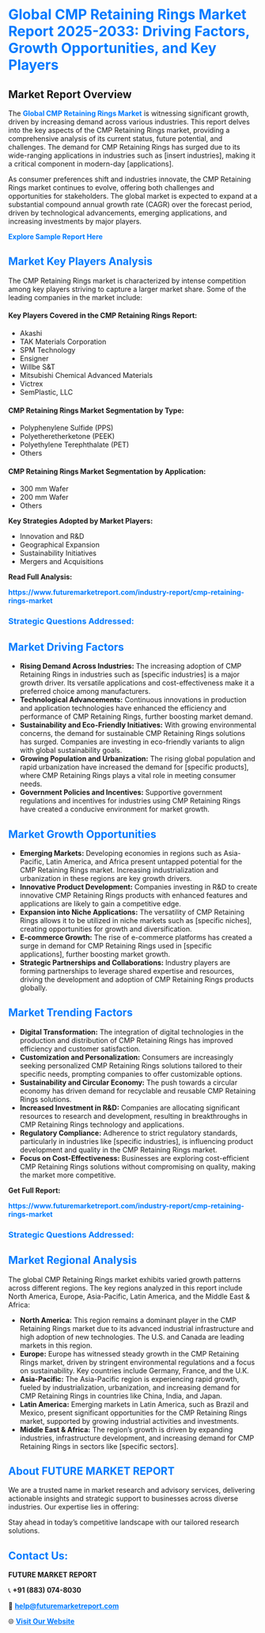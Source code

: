 <h1 style="color: #007BFF;">Global CMP Retaining Rings Market Report 2025-2033: Driving Factors, Growth Opportunities, and Key Players</h1>

<section id="overview">
<h2>Market Report Overview</h2>
<p>The <a href="https://www.futuremarketreport.com/industry-report/cmp-retaining-rings-market" style="color: #007BFF; text-decoration: none;"><strong>Global CMP Retaining Rings Market</strong></a> is witnessing significant growth, driven by increasing demand across various industries. This report delves into the key aspects of the CMP Retaining Rings market, providing a comprehensive analysis of its current status, future potential, and challenges. The demand for CMP Retaining Rings has surged due to its wide-ranging applications in industries such as [insert industries], making it a critical component in modern-day [applications].</p>
<p>As consumer preferences shift and industries innovate, the CMP Retaining Rings market continues to evolve, offering both challenges and opportunities for stakeholders. The global market is expected to expand at a substantial compound annual growth rate (CAGR) over the forecast period, driven by technological advancements, emerging applications, and increasing investments by major players.</p>
</section>

<section id="overview">
<p><a href="https://www.futuremarketreport.com/request-sample/reportId=116161" style="color: #007BFF; text-decoration: none;"><strong>Explore Sample Report Here</strong></a></p>
</section>

<section id="key-players">
<h2 style="color: #007BFF;">Market Key Players Analysis</h2>
<p>The CMP Retaining Rings market is characterized by intense competition among key players striving to capture a larger market share. Some of the leading companies in the market include:</p>
<h4>Key Players Covered in the CMP Retaining Rings Report:</h4>
<ul><li>Akashi</li><li>TAK Materials Corporation</li><li>SPM Technology</li><li>Ensigner</li><li>Willbe S&amp;T</li><li>Mitsubishi Chemical Advanced Materials</li><li>Victrex</li><li>SemPlastic, LLC</li></ul>
<h4>CMP Retaining Rings Market Segmentation by Type:</h4>
<ul><li>Polyphenylene Sulfide (PPS)</li><li>Polyetheretherketone (PEEK)</li><li>Polyethylene Terephthalate (PET)</li><li>Others</li></ul>

<h4>CMP Retaining Rings Market Segmentation by Application:</h4>
<ul><li>300 mm Wafer</li><li>200 mm Wafer</li><li>Others</li></ul>
<p><strong>Key Strategies Adopted by Market Players:</strong></p>
<ul>
<li>Innovation and R&D</li>
<li>Geographical Expansion</li>
<li>Sustainability Initiatives</li>
<li>Mergers and Acquisitions</li>
</ul>
</section>

<section>
<p><strong>Read Full Analysis: </strong></p><a href="https://www.futuremarketreport.com/industry-report/cmp-retaining-rings-market" style="color: #007BFF; text-decoration: none;"><strong>https://www.futuremarketreport.com/industry-report/cmp-retaining-rings-market</strong></a>
<h3 style="color: #007BFF;">Strategic Questions Addressed:</h3>
</section>

<section id="driving-factors">
<h2 style="color: #007BFF;">Market Driving Factors</h2>
<ul>
<li><strong>Rising Demand Across Industries:</strong> The increasing adoption of CMP Retaining Rings in industries such as [specific industries] is a major growth driver. Its versatile applications and cost-effectiveness make it a preferred choice among manufacturers.</li>
<li><strong>Technological Advancements:</strong> Continuous innovations in production and application technologies have enhanced the efficiency and performance of CMP Retaining Rings, further boosting market demand.</li>
<li><strong>Sustainability and Eco-Friendly Initiatives:</strong> With growing environmental concerns, the demand for sustainable CMP Retaining Rings solutions has surged. Companies are investing in eco-friendly variants to align with global sustainability goals.</li>
<li><strong>Growing Population and Urbanization:</strong> The rising global population and rapid urbanization have increased the demand for [specific products], where CMP Retaining Rings plays a vital role in meeting consumer needs.</li>
<li><strong>Government Policies and Incentives:</strong> Supportive government regulations and incentives for industries using CMP Retaining Rings have created a conducive environment for market growth.</li>
</ul>
</section>

<section id="growth-opportunities">
<h2 style="color: #007BFF;">Market Growth Opportunities</h2>
<ul>
<li><strong>Emerging Markets:</strong> Developing economies in regions such as Asia-Pacific, Latin America, and Africa present untapped potential for the CMP Retaining Rings market. Increasing industrialization and urbanization in these regions are key growth drivers.</li>
<li><strong>Innovative Product Development:</strong> Companies investing in R&D to create innovative CMP Retaining Rings products with enhanced features and applications are likely to gain a competitive edge.</li>
<li><strong>Expansion into Niche Applications:</strong> The versatility of CMP Retaining Rings allows it to be utilized in niche markets such as [specific niches], creating opportunities for growth and diversification.</li>
<li><strong>E-commerce Growth:</strong> The rise of e-commerce platforms has created a surge in demand for CMP Retaining Rings used in [specific applications], further boosting market growth.</li>
<li><strong>Strategic Partnerships and Collaborations:</strong> Industry players are forming partnerships to leverage shared expertise and resources, driving the development and adoption of CMP Retaining Rings products globally.</li>
</ul>
</section>

<section id="trending-factors">
<h2 style="color: #007BFF;">Market Trending Factors</h2>
<ul>
<li><strong>Digital Transformation:</strong> The integration of digital technologies in the production and distribution of CMP Retaining Rings has improved efficiency and customer satisfaction.</li>
<li><strong>Customization and Personalization:</strong> Consumers are increasingly seeking personalized CMP Retaining Rings solutions tailored to their specific needs, prompting companies to offer customizable options.</li>
<li><strong>Sustainability and Circular Economy:</strong> The push towards a circular economy has driven demand for recyclable and reusable CMP Retaining Rings solutions.</li>
<li><strong>Increased Investment in R&D:</strong> Companies are allocating significant resources to research and development, resulting in breakthroughs in CMP Retaining Rings technology and applications.</li>
<li><strong>Regulatory Compliance:</strong> Adherence to strict regulatory standards, particularly in industries like [specific industries], is influencing product development and quality in the CMP Retaining Rings market.</li>
<li><strong>Focus on Cost-Effectiveness:</strong> Businesses are exploring cost-efficient CMP Retaining Rings solutions without compromising on quality, making the market more competitive.</li>
</ul>
</section>

<section>
<p><strong>Get Full Report: </strong></p><a href="https://www.futuremarketreport.com/industry-report/cmp-retaining-rings-market" style="color: #007BFF; text-decoration: none;"><strong>https://www.futuremarketreport.com/industry-report/cmp-retaining-rings-market</strong></a>
<h3 style="color: #007BFF;">Strategic Questions Addressed:</h3>
</section>


<section id="regional-analysis">
<h2 style="color: #007BFF;">Market Regional Analysis</h2>
<p>The global CMP Retaining Rings market exhibits varied growth patterns across different regions. The key regions analyzed in this report include North America, Europe, Asia-Pacific, Latin America, and the Middle East & Africa:</p>
<ul>
<li><strong>North America:</strong> This region remains a dominant player in the CMP Retaining Rings market due to its advanced industrial infrastructure and high adoption of new technologies. The U.S. and Canada are leading markets in this region.</li>
<li><strong>Europe:</strong> Europe has witnessed steady growth in the CMP Retaining Rings market, driven by stringent environmental regulations and a focus on sustainability. Key countries include Germany, France, and the U.K.</li>
<li><strong>Asia-Pacific:</strong> The Asia-Pacific region is experiencing rapid growth, fueled by industrialization, urbanization, and increasing demand for CMP Retaining Rings in countries like China, India, and Japan.</li>
<li><strong>Latin America:</strong> Emerging markets in Latin America, such as Brazil and Mexico, present significant opportunities for the CMP Retaining Rings market, supported by growing industrial activities and investments.</li>
<li><strong>Middle East & Africa:</strong> The region’s growth is driven by expanding industries, infrastructure development, and increasing demand for CMP Retaining Rings in sectors like [specific sectors].</li>
</ul>
</section>

<footer>
<h2 style="color: #007BFF;">About FUTURE MARKET REPORT</h2>
<p>We are a trusted name in market research and advisory services, delivering actionable insights and strategic support to businesses across diverse industries. Our expertise lies in offering:</p>

<p>Stay ahead in today’s competitive landscape with our tailored research solutions.</p>

<h2 style="color: #007BFF;">Contact Us:</h2>
<p><strong>FUTURE MARKET REPORT</strong></p>
<p>📞 <strong>+91 (883) 074-8030</strong></p>
<p>📧 <strong><a href="mailto:help@futuremarketreport.com" style="color: #007BFF;">help@futuremarketreport.com</a></strong></p>
<p>🌐 <strong><a href="https://www.futuremarketreport.com/" style="color: #007BFF;">Visit Our Website</a></strong></p>
</footer>
